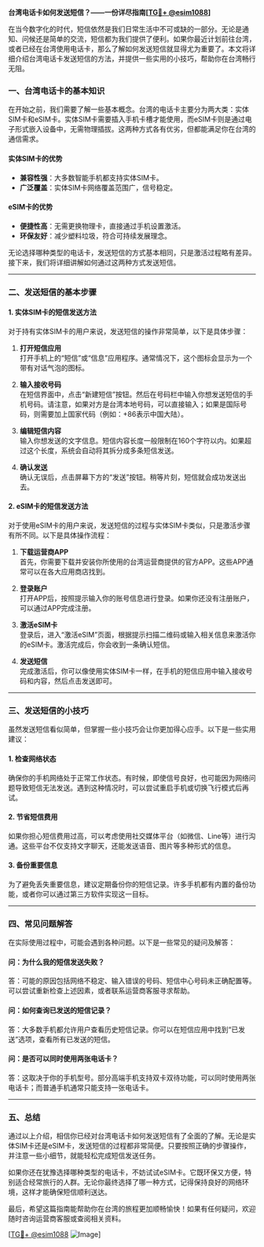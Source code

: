 **台湾电话卡如何发送短信？——一份详尽指南[[TG💪+ @esim1088](https://t.me/s/esim1088)]**

在当今数字化的时代，短信依然是我们日常生活中不可或缺的一部分。无论是通知、问候还是简单的交流，短信都为我们提供了便利。如果你最近计划前往台湾，或者已经在台湾使用电话卡，那么了解如何发送短信就显得尤为重要了。本文将详细介绍台湾电话卡发送短信的方法，并提供一些实用的小技巧，帮助你在台湾畅行无阻。

### **一、台湾电话卡的基本知识**

在开始之前，我们需要了解一些基本概念。台湾的电话卡主要分为两大类：实体SIM卡和eSIM卡。实体SIM卡需要插入手机卡槽才能使用，而eSIM卡则是通过电子形式嵌入设备中，无需物理插拔。这两种方式各有优劣，但都能满足你在台湾的通信需求。

#### **实体SIM卡的优势**
- **兼容性强**：大多数智能手机都支持实体SIM卡。
- **广泛覆盖**：实体SIM卡网络覆盖范围广，信号稳定。

#### **eSIM卡的优势**
- **便捷性高**：无需更换物理卡，直接通过手机设置激活。
- **环保友好**：减少塑料垃圾，符合可持续发展理念。

无论选择哪种类型的电话卡，发送短信的方式基本相同，只是激活过程略有差异。接下来，我们将详细讲解如何通过这两种方式发送短信。

---

### **二、发送短信的基本步骤**

#### **1. 实体SIM卡的短信发送方法**

对于持有实体SIM卡的用户来说，发送短信的操作非常简单，以下是具体步骤：

1. **打开短信应用**  
   打开手机上的“短信”或“信息”应用程序。通常情况下，这个图标会显示为一个带有对话气泡的图标。

2. **输入接收号码**  
   在短信界面中，点击“新建短信”按钮。然后在号码栏中输入你想发送短信的手机号码。请注意，如果对方是台湾本地号码，可以直接输入；如果是国际号码，则需要加上国家代码（例如：+86表示中国大陆）。

3. **编辑短信内容**  
   输入你想发送的文字信息。短信内容长度一般限制在160个字符以内。如果超过这个长度，系统会自动将其拆分成多条短信发送。

4. **确认发送**  
   确认无误后，点击屏幕下方的“发送”按钮。稍等片刻，短信就会成功发送出去。

#### **2. eSIM卡的短信发送方法**

对于使用eSIM卡的用户来说，发送短信的过程与实体SIM卡类似，只是激活步骤有所不同。以下是具体操作流程：

1. **下载运营商APP**  
   首先，你需要下载并安装你所使用的台湾运营商提供的官方APP。这些APP通常可以在各大应用商店找到。

2. **登录账户**  
   打开APP后，按照提示输入你的账号信息进行登录。如果你还没有注册账户，可以通过APP完成注册。

3. **激活eSIM卡**  
   登录后，进入“激活eSIM”页面，根据提示扫描二维码或输入相关信息来激活你的eSIM卡。激活完成后，你会收到一条确认短信。

4. **发送短信**  
   完成激活后，你可以像使用实体SIM卡一样，在手机的短信应用中输入接收号码和内容，然后点击发送即可。

---

### **三、发送短信的小技巧**

虽然发送短信看似简单，但掌握一些小技巧会让你更加得心应手。以下是一些实用建议：

#### **1. 检查网络状态**  
确保你的手机网络处于正常工作状态。有时候，即使信号良好，也可能因为网络问题导致短信无法发送。遇到这种情况时，可以尝试重启手机或切换飞行模式后再试。

#### **2. 节省短信费用**  
如果你担心短信费用过高，可以考虑使用社交媒体平台（如微信、Line等）进行沟通。这些平台不仅支持文字聊天，还能发送语音、图片等多种形式的信息。

#### **3. 备份重要信息**  
为了避免丢失重要信息，建议定期备份你的短信记录。许多手机都有内置的备份功能，或者你可以通过第三方软件实现这一目标。

---

### **四、常见问题解答**

在实际使用过程中，可能会遇到各种问题。以下是一些常见的疑问及解答：

#### **问：为什么我的短信发送失败？**  
答：可能的原因包括网络不稳定、输入错误的号码、短信中心号码未正确配置等。可以尝试重新检查上述因素，或者联系运营商客服寻求帮助。

#### **问：如何查询已发送的短信记录？**  
答：大多数手机都允许用户查看历史短信记录。你可以在短信应用中找到“已发送”选项，查看所有已发送的短信。

#### **问：是否可以同时使用两张电话卡？**  
答：这取决于你的手机型号。部分高端手机支持双卡双待功能，可以同时使用两张电话卡；而普通手机通常只能支持一张电话卡。

---

### **五、总结**

通过以上介绍，相信你已经对台湾电话卡如何发送短信有了全面的了解。无论是实体SIM卡还是eSIM卡，发送短信的过程都非常简便。只要按照正确的步骤操作，并注意一些小细节，就能轻松完成短信发送任务。

如果你还在犹豫选择哪种类型的电话卡，不妨试试eSIM卡。它既环保又方便，特别适合经常旅行的人群。无论你最终选择了哪一种方式，记得保持良好的网络环境，这样才能确保短信顺利送达。

最后，希望这篇指南能帮助你在台湾的旅程更加顺畅愉快！如果有任何疑问，欢迎随时咨询运营商客服或查阅相关资料。

[[TG💪+ @esim1088](https://t.me/s/esim1088) ![Image](https://i.postimg.cc/4NQfJmqS/Snipaste-2025-05-13-00-14-12.png)]